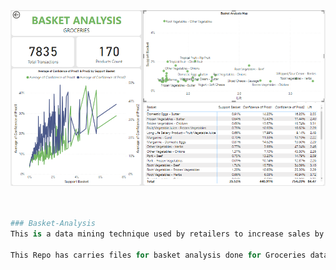 <div align="center">
    <img src ="https://github.com/kdaxh/Basket-Analysis/blob/32fe91661bc305419635cc4ed2e259d29f48e60d/Screenshot.png" />  
    
</div>
<br>

```python

### Basket-Analysis
This is a data mining technique used by retailers to increase sales by better understanding customer purchasing patterns.

This Repo has carries files for basket analysis done for Groceries data in Power BI
